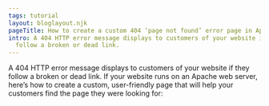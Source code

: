 ```yaml
---
tags: tutorial
layout: bloglayout.njk
pageTitle: How to create a custom 404 ‘page not found’ error page in Apache
intro: A 404 HTTP error message displays to customers of your website if they
  follow a broken or dead link.
---
```

A 404 HTTP error message displays to customers of your website if they follow a broken or dead link. If your website runs on an Apache web server, here’s how to create a custom, user-friendly page that will help your customers find the page they were looking for: